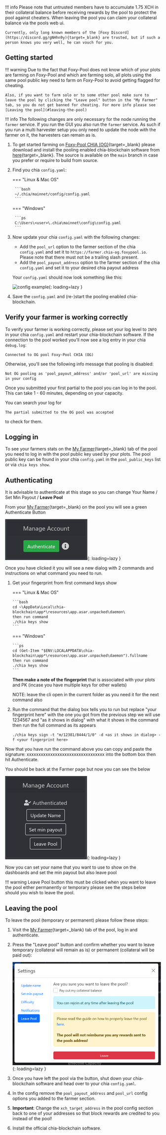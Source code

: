 !!! info
    Please note that untrusted members have to accumulate 1.75 XCH in their collateral balance before receiving rewards by the pool to protect the pool against cheaters. When leaving the pool you can claim your collateral balance via the pools web ui.

    Currently, only long known members of the [Foxy Discord](https://discord.gg/gNHhn9y){target=_blank} are trusted, but if such a person knows you very well, he can vouch for you.

## Getting started

!!! warning
    Due to the fact that Foxy-Pool does not know which of your plots are farming on Foxy-Pool and which are farming solo, all plots using the same pool public key need to farm on Foxy-Pool to avoid getting flagged for cheating.

    Also, if you want to farm solo or to some other pool make sure to leave the pool by clicking the "Leave pool" button in the "My Farmer" tab, so you do not get banned for cheating. For more info please see [Leaving the pool](#leaving-the-pool)

!!! info
    The following changes are only necessary for the node running the `farmer` service. If you run the GUI you also run the `farmer` service. As such if you run a multi harvester setup you only need to update the node with the farmer on it, the harvesters can remain as is.

1. To get started farming on [Foxy-Pool CHIA (OG)](https://chia-og.foxypool.io){target=_blank} please download and install the pooling enabled chia-blockchain software from [here](https://github.com/foxypool/chia-blockchain/releases/latest){target=_blank}. The source is available on the `main` branch in case you prefer or require to build from source.
2. Find you chia `config.yaml`:
   
    === "Linux & Mac OS"

        ```bash
        ~/.chia/mainnet/config/config.yaml
        ```
   
    === "Windows"

        ```ps
        C:\Users\<user>\.chia\mainnet\config\config.yaml
        ```

3. Now update your chia `config.yaml` with the following changes:
    - Add the `pool_url` option to the farmer section of the chia `config.yaml` and set it to `https://farmer.chia-og.foxypool.io`. Please note that there must not be a trailing slash present.
    - Add the `pool_payout_address` option to the farmer section of the chia `config.yaml` and set it to your desired chia payout address

    Your `config.yaml` should now look something like this:

    ![config example](../../../../assets/img/getting-started/foxy-pool-chia-og-config-example.png){: loading=lazy }

4. Save the `config.yaml` and (re-)start the pooling enabled chia-blockchain.

## Verify your farmer is working correctly

To verify your farmer is working correctly, please set your log level to `INFO` in your chia `config.yaml` and restart your chia-blockchain software.
If the connection to the pool worked you'll now see a log entry in your chia `debug.log`:
```
Connected to OG pool Foxy-Pool CHIA (OG)
```
Otherwise, you'll see the following info message that pooling is disabled:
```
Not OG pooling as 'pool_payout_address' and/or 'pool_url' are missing in your config
```

Once you submitted your first partial to the pool you can log in to the pool. This can take 1 - 60 minutes, depending on your capacity.

You can search your log for
```
The partial submitted to the OG pool was accepted
```
to check for them.

## Logging in

To see your farmers stats on the [My Farmer](https://chia-og.foxypool.io/my-farmer){target=_blank} tab of the pool you need to log in with the pool public key used by your plots. The pool public key can be found in your chia `config.yaml` in the `pool_public_keys` list or via `chia keys show`.


## Authenticating

It is advisable to authenticate at this stage so you can change Your Name /  Set Min Payout / **Leave Pool**

From your [My Farmer](https://chia-og.foxypool.io/my-farmer){target=_blank} on the pool you will see a green Authenticate Button

![auth1](../../../../assets/img/getting-started/auth-account-1.png){: loading=lazy }

Once you have clicked it you will see a new dialog with 2 commands and instructions on what command you need to run.
 1. Get your fingerprint from first command keys show

    === "Linux & Mac OS"

        ```bash
        cd ~\AppData\Local\chia-blockchain\app*\resources\app.asar.unpacked\daemon\
        then run command
        ./chia keys show
        ```
   
    === "Windows"

        ```ps
        cd (Get-Item "$ENV:LOCALAPPDATA\chia-blockchain\app*\resources\app.asar.unpacked\daemon").fullname
        then run command
        ./chia keys show
        ```
    
    **Then make a note of the fingerprint** that is associated with your plots and PK (incase you have multiple keys for other wallets)

    NOTE: leave the cli open in the current folder as you need it for the next command also

 2. Run the command that the dialog box tells you to run but replace "your fingerprint here" with the one you got from the previous step we will use 1234567
    and "as it shows in dialog" with what it shows in the command then run the full command as its appears

    ```
    ./chia keys sign -t "m/12381/8444/1/0" -d <as it shows in dialog> -f <your fingerprint here>
    ```
Now that you have run the command above you can copy and paste the signature: xxxxxxxxxxxxxxxxxxxxxxxxxxxxxxxxx into the bottom box then hit Authenticate.

You should be back at the Farmer page but now you can see the below

![auth2](../../../../assets/img/getting-started/auth-account-2.png){: loading=lazy }

Now you can set your name that you want to use to show on the dashboards and set the min payout but also leave pool

!!! warning 
    Leave Pool button this must be clicked when you want to leave the pool either permanently or temporary please see the steps below should you wish to leave the pool.


## Leaving the pool

To leave the pool (temporary or permanent) please follow these steps:

1. Visit the [My Farmer](https://chia-og.foxypool.io/my-farmer){target=_blank} tab of the pool, log in and authenticate.
2. Press the "Leave pool" button and confirm whether you want to leave temporary (collateral will remain as is) or permanent (collateral will be paid out):

    ![leave pool](../../../../assets/img/getting-started/leave-chia-pool.png){: loading=lazy }

3. Once you have left the pool via the button, shut down your chia-blockchain software and head over to your chia `config.yaml`.
4. In the config remove the `pool_payout_address` and `pool_url` config options you added to the farmer section.
5. **Important**: Change the `xch_target_address` in the pool config section back to one of your addresses so that block rewards are credited to you instead of the pool!
6. Install the official chia-blockchain software.
